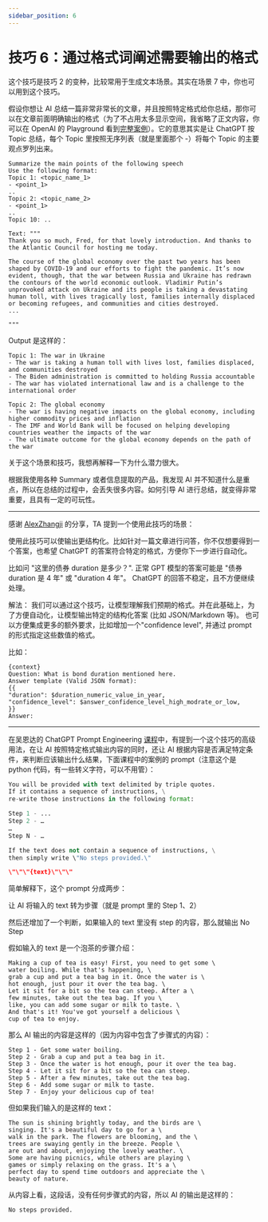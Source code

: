 ```yaml
---
sidebar_position: 6
---
```


# 技巧 6：通过格式词阐述需要输出的格式

<head>
  <script defer="defer" src="https://embed.trydyno.com/embedder.js"></script>
  <link href="https://embed.trydyno.com/embedder.css" rel="stylesheet" />
</head>

这个技巧是技巧 2 的变种，比较常用于生成文本场景。其实在场景 7 中，你也可以用到这个技巧。

假设你想让 AI 总结一篇非常非常长的文章，并且按照特定格式给你总结，那你可以在文章前面明确输出的格式（为了不占用太多显示空间，我省略了正文内容，你可以在 OpenAI 的 Playground 看到[完整案例](https://platform.openai.com/playground/p/3U5Wx7RTIdNNC9Fg8fc44omi)）。它的意思其实是让 ChatGPT 按 Topic 总结，每个 Topic 里按照无序列表（就是里面那个 -）将每个 Topic 的主要观点罗列出来。

```other
Summarize the main points of the following speech
Use the following format:
Topic 1: <topic_name_1>
- <point_1>
..
Topic 2: <topic_name_2>
- <point_1>
..
Topic 10: ..

Text: """
Thank you so much, Fred, for that lovely introduction. And thanks to the Atlantic Council for hosting me today.

The course of the global economy over the past two years has been shaped by COVID-19 and our efforts to fight the pandemic. It’s now evident, though, that the war between Russia and Ukraine has redrawn the contours of the world economic outlook. Vladimir Putin’s unprovoked attack on Ukraine and its people is taking a devastating human toll, with lives tragically lost, families internally displaced or becoming refugees, and communities and cities destroyed.
...

"""
```

Output 是这样的：

```other
Topic 1: The war in Ukraine
- The war is taking a human toll with lives lost, families displaced, and communities destroyed
- The Biden administration is committed to holding Russia accountable
- The war has violated international law and is a challenge to the international order

Topic 2: The global economy
- The war is having negative impacts on the global economy, including higher commodity prices and inflation
- The IMF and World Bank will be focused on helping developing countries weather the impacts of the war
- The ultimate outcome for the global economy depends on the path of the war
```

关于这个场景和技巧，我想再解释一下为什么潜力很大。

根据我使用各种 Summary 或者信息提取的产品，我发现 AI 并不知道什么是重点，所以在总结的过程中，会丢失很多内容。如何引导 AI 进行总结，就变得非常重要，且具有一定的可玩性。

---

感谢 [AlexZhangji](https://github.com/AlexZhangji) 的分享，TA 提到一个使用此技巧的场景：

使用此技巧可以使输出更结构化。比如针对一篇文章进行问答，你不仅想要得到一个答案，也希望 ChatGPT 的答案符合特定的格式，方便你下一步进行自动化。

比如问 "这里的债券 duration 是多少？". 正常 GPT 模型的答案可能是 "债券 duration 是 4 年" 或 "duration 4 年"。
ChatGPT 的回答不稳定，且不方便继续处理。

解法：
我们可以通过这个技巧，让模型理解我们预期的格式。并在此基础上，为了方便自动化，让模型输出特定的结构化答案 (比如 JSON/Markdown 等)。
也可以方便集成更多的额外要求，比如增加一个"confidence level", 并通过 prompt 的形式指定这些数值的格式。

比如：

```other
{context}
Question: What is bond duration mentioned here.
Answer template (Valid JSON format):
{{
"duration": $duration_numeric_value_in_year,
"confidence_level": $answer_confidence_level_high_modrate_or_low,
}}
Answer:
```

---

在吴恩达的 ChatGPT Prompt Engineering [课程](https://www.deeplearning.ai/short-courses/chatgpt-prompt-engineering-for-developers/)中，有提到一个这个技巧的高级用法，在让 AI 按照特定格式输出内容的同时，还让 AI 根据内容是否满足特定条件，来判断应该输出什么结果，下面课程中的案例的 prompt（注意这个是 python 代码，有一些转义字符，可以不用管）：

```python
You will be provided with text delimited by triple quotes.
If it contains a sequence of instructions, \
re-write those instructions in the following format:

Step 1 - ...
Step 2 - …
…
Step N - …

If the text does not contain a sequence of instructions, \
then simply write \"No steps provided.\"

\"\"\"{text}\"\"\"
```

简单解释下，这个 prompt 分成两步：

让 AI 将输入的 text 转为步骤（就是 prompt 里的 Step 1、2）

然后还增加了一个判断，如果输入的 text 里没有 step 的内容，那么就输出 No Step

假如输入的 text 是一个泡茶的步骤介绍：

```other
Making a cup of tea is easy! First, you need to get some \
water boiling. While that's happening, \
grab a cup and put a tea bag in it. Once the water is \
hot enough, just pour it over the tea bag. \
Let it sit for a bit so the tea can steep. After a \
few minutes, take out the tea bag. If you \
like, you can add some sugar or milk to taste. \
And that's it! You've got yourself a delicious \
cup of tea to enjoy.
```

那么 AI 输出的内容是这样的（因为内容中包含了步骤式的内容）：

```other
Step 1 - Get some water boiling.
Step 2 - Grab a cup and put a tea bag in it.
Step 3 - Once the water is hot enough, pour it over the tea bag.
Step 4 - Let it sit for a bit so the tea can steep.
Step 5 - After a few minutes, take out the tea bag.
Step 6 - Add some sugar or milk to taste.
Step 7 - Enjoy your delicious cup of tea!
```

但如果我们输入的是这样的 text：

```other
The sun is shining brightly today, and the birds are \
singing. It's a beautiful day to go for a \
walk in the park. The flowers are blooming, and the \
trees are swaying gently in the breeze. People \
are out and about, enjoying the lovely weather. \
Some are having picnics, while others are playing \
games or simply relaxing on the grass. It's a \
perfect day to spend time outdoors and appreciate the \
beauty of nature.
```

从内容上看，这段话，没有任何步骤式的内容，所以 AI 的输出是这样的：

```other
No steps provided.
```
